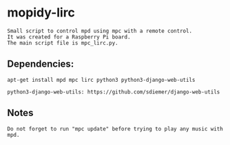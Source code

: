 ﻿# mopidy-lirc

	Small script to control mpd using mpc with a remote control.
	It was created for a Raspberry Pi board.
	The main script file is mpc_lirc.py.


## Dependencies:

	apt-get install mpd mpc lirc python3 python3-django-web-utils

	python3-django-web-utils: https://github.com/sdiemer/django-web-utils


## Notes

	Do not forget to run "mpc update" before trying to play any music with mpd.

